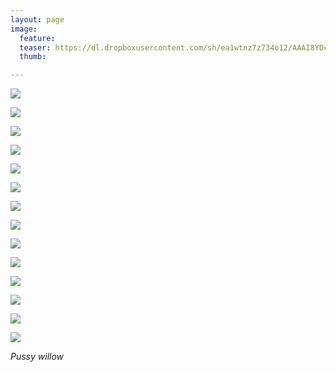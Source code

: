```yaml
---
layout: page
image:
  feature:
  teaser: https://dl.dropboxusercontent.com/sh/ea1wtnz7z734o12/AAAI8YDcDXXetMK8sL7DGYDua/luontokuvat/kev%C3%A4t/2/DS48387-245px.jpg
  thumb:

---
```


[![](https://dl.dropboxusercontent.com/sh/ea1wtnz7z734o12/AABtRDPFMN_EmJ3FkN-72qm0a/luontokuvat/kev%C3%A4t/2/DS48313-800px.jpg)](https://dl.dropboxusercontent.com/sh/ea1wtnz7z734o12/AABZxeBoBuzUryL6MIF4HlZYa/luontokuvat/kev%C3%A4t/2/DS48313.jpg)

[![](https://dl.dropboxusercontent.com/sh/ea1wtnz7z734o12/AACtGMaUoKe8w8wEYU49r4vYa/luontokuvat/kev%C3%A4t/2/DS48321-800px.jpg)](https://dl.dropboxusercontent.com/sh/ea1wtnz7z734o12/AAC2fi4ZZhcVQykIvOMJAy09a/luontokuvat/kev%C3%A4t/2/DS48321.jpg)

[![](https://dl.dropboxusercontent.com/sh/ea1wtnz7z734o12/AACR0vXQNnJ9hE1DbQNKPlDKa/luontokuvat/kev%C3%A4t/2/DS48374-800px.jpg)](https://dl.dropboxusercontent.com/sh/ea1wtnz7z734o12/AABZ_3VsJ5gcAhnjOJoKkxdAa/luontokuvat/kev%C3%A4t/2/DS48374.jpg)

[![](https://dl.dropboxusercontent.com/sh/ea1wtnz7z734o12/AABeiohtTs9v4b5ejMre5ZdHa/luontokuvat/kev%C3%A4t/2/DS48379-800px.jpg)](https://dl.dropboxusercontent.com/sh/ea1wtnz7z734o12/AACrg9nxVPoOi_Bp_Bj3hUMMa/luontokuvat/kev%C3%A4t/2/DS48379.jpg)

[![](https://dl.dropboxusercontent.com/sh/ea1wtnz7z734o12/AAAl2jBb5BZ6hJBksl0t7s-Ma/luontokuvat/kev%C3%A4t/2/DS48385-800px.jpg)](https://dl.dropboxusercontent.com/sh/ea1wtnz7z734o12/AADJ2AoY502QUZYHUIXs2BxWa/luontokuvat/kev%C3%A4t/2/DS48385.jpg)

[![](https://dl.dropboxusercontent.com/sh/ea1wtnz7z734o12/AADLTHYTNHuKXXPj3vV2D14Za/luontokuvat/kev%C3%A4t/2/DS48387-800px.jpg)](https://dl.dropboxusercontent.com/sh/ea1wtnz7z734o12/AAAum2lQHAD3fV1OCKzzFiQ8a/luontokuvat/kev%C3%A4t/2/DS48387.jpg)

[![](https://dl.dropboxusercontent.com/sh/ea1wtnz7z734o12/AAB87NiZ7Sxbot-p1u93RrWya/luontokuvat/kev%C3%A4t/2/DS48367-800px.jpg)](https://dl.dropboxusercontent.com/sh/ea1wtnz7z734o12/AAD25vv3KwmZZd-aV7EN1rFVa/luontokuvat/kev%C3%A4t/2/DS48367.jpg)

[![](https://dl.dropboxusercontent.com/sh/ea1wtnz7z734o12/AACQMsqDKuK3NJggq-e46Bkva/luontokuvat/kev%C3%A4t/2/DS48371-800px.jpg)](https://dl.dropboxusercontent.com/sh/ea1wtnz7z734o12/AACqLCrc7bnGg9nEApxU_IGEa/luontokuvat/kev%C3%A4t/2/DS48371.jpg)

[![](https://dl.dropboxusercontent.com/sh/ea1wtnz7z734o12/AAB09iyCeMs3xDk0K_aDO6PJa/luontokuvat/kev%C3%A4t/2/DS48325-800px.jpg)](https://dl.dropboxusercontent.com/sh/ea1wtnz7z734o12/AAAEjSKJiXHCMrWKLI_Ov-0Sa/luontokuvat/kev%C3%A4t/2/DS48325.jpg)

[![](https://dl.dropboxusercontent.com/sh/ea1wtnz7z734o12/AAAQPJczEhzimcECoBvJT-K_a/luontokuvat/kev%C3%A4t/2/DS48412-800px.jpg)](https://dl.dropboxusercontent.com/sh/ea1wtnz7z734o12/AAAWn9JZIQnvQYjksyAP_WkEa/luontokuvat/kev%C3%A4t/2/DS48412.jpg)

[![](https://dl.dropboxusercontent.com/sh/ea1wtnz7z734o12/AACowDiScQU8WS84Ju-oAkhfa/luontokuvat/kev%C3%A4t/2/DS48414-800px.jpg)](https://dl.dropboxusercontent.com/sh/ea1wtnz7z734o12/AAC30-RqamtvxxUj3YLGNQiWa/luontokuvat/kev%C3%A4t/2/DS48414.jpg)

[![](https://dl.dropboxusercontent.com/sh/ea1wtnz7z734o12/AAB4_MWk0_auttjfmtrV3_GEa/luontokuvat/kev%C3%A4t/2/DS48422-800px.jpg)](https://dl.dropboxusercontent.com/sh/ea1wtnz7z734o12/AAC1UPFnbvYvxAoKS-yBTfPVa/luontokuvat/kev%C3%A4t/2/DS48422.jpg)

[![](https://dl.dropboxusercontent.com/sh/ea1wtnz7z734o12/AABnxcdldCnE8iz4v6lOv29za/luontokuvat/kev%C3%A4t/2/DS48425-800px.jpg)](https://dl.dropboxusercontent.com/sh/ea1wtnz7z734o12/AACcVdLqbKkMc7f_4IO_Va0Wa/luontokuvat/kev%C3%A4t/2/DS48425.jpg)

[![](https://dl.dropboxusercontent.com/sh/ea1wtnz7z734o12/AACynGWKsJDPSinCxQcp9UjQa/luontokuvat/kev%C3%A4t/2/DS48427-800px.jpg)](https://dl.dropboxusercontent.com/sh/ea1wtnz7z734o12/AABU0ZqD5vbfPzxWPBqibAB4a/luontokuvat/kev%C3%A4t/2/DS48427.jpg)

*Pussy willow*
